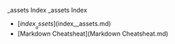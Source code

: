 _assets Index
_assets Index

* [$index__assets]($index__assets.md)
* [Markdown Cheatsheat](Markdown Cheatsheat.md)
